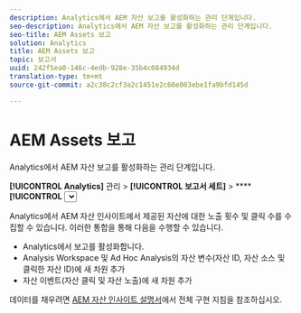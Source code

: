 ```yaml
---
description: Analytics에서 AEM 자산 보고를 활성화하는 관리 단계입니다.
seo-description: Analytics에서 AEM 자산 보고를 활성화하는 관리 단계입니다.
seo-title: AEM Assets 보고
solution: Analytics
title: AEM Assets 보고
topic: 보고서
uuid: 242f5ea0-146c-4edb-928e-35b4c084934d
translation-type: tm+mt
source-git-commit: a2c38c2cf3a2c1451e2c60e003ebe1fa9bfd145d

---
```



# AEM Assets 보고

Analytics에서 AEM 자산 보고를 활성화하는 관리 단계입니다.

**[!UICONTROL Analytics]** 관리 &gt; **[!UICONTROL 보고서 세트]** &gt; ******[!UICONTROL <select report suite>]** &gt; 설정 편집 &gt; **** **** **[!UICONTROL AEM &gt; AEM 자산 보고]**

Analytics에서 AEM 자산 인사이트에서 제공된 자산에 대한 노출 횟수 및 클릭 수를 수집할 수 있습니다. 이러한 통합을 통해 다음을 수행할 수 있습니다.

* Analytics에서 보고를 활성화합니다.
* Analysis Workspace 및 Ad Hoc Analysis의 자산 변수(자산 ID, 자산 소스 및 클릭한 자산 ID)에 새 차원 추가
* 자산 이벤트(자산 클릭 및 자산 노출)에 새 차원 추가

데이터를 채우려면 [AEM 자산 인사이트 설명서](https://docs.adobe.com/docs/en/aem/6-2/author/assets/managing-assets-touch-ui/asset-insights.html)에서 전체 구현 지침을 참조하십시오.
